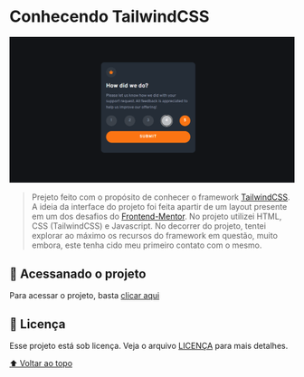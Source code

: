 # Conhecendo TailwindCSS

<img src="src/assets/imgProjeto.png" alt="exemplo imagem" style="width:600px">

> Prejeto feito com o propósito de conhecer o framework [TailwindCSS](https://tailwindcss.com/). A ideia da interface do projeto foi feita apartir de um layout presente em um dos desafios do [Frontend-Mentor](https://www.frontendmentor.io/challenges/interactive-rating-component-koxpeBUmI). No projeto utilizei HTML, CSS (TailwindCSS) e Javascript. No decorrer do projeto, tentei explorar ao máximo os recursos do framework em questão, muito embora, este tenha cido meu primeiro contato com o mesmo.

## 🚀 Acessanado o projeto

Para acessar o projeto, basta [clicar aqui](https://enchanting-voyage.surge.sh/)

## 📝 Licença

Esse projeto está sob licença. Veja o arquivo [LICENÇA](LICENSE.md) para mais detalhes.

[⬆ Voltar ao topo](#conhecendo-tailwindcss)<br>
